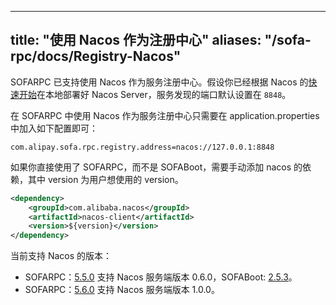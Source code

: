 
---
title: "使用 Nacos 作为注册中心"
aliases: "/sofa-rpc/docs/Registry-Nacos"
---


SOFARPC 已支持使用 Nacos 作为服务注册中心。假设你已经根据 Nacos 的[快速开始](https://nacos.io/zh-cn/docs/quick-start.html)在本地部署好 Nacos Server，服务发现的端口默认设置在 `8848`。

在 SOFARPC 中使用 Nacos 作为服务注册中心只需要在 application.properties 中加入如下配置即可：
```plain
com.alipay.sofa.rpc.registry.address=nacos://127.0.0.1:8848
```

如果你直接使用了 SOFARPC，而不是 SOFABoot，需要手动添加 nacos 的依赖，其中 version 为用户想使用的 version。

```xml
<dependency>
    <groupId>com.alibaba.nacos</groupId>
    <artifactId>nacos-client</artifactId>
    <version>${version}</version>
</dependency>
```

当前支持 Nacos 的版本：
- SOFARPC：[5.5.0](https://github.com/sofastack/sofa-rpc/releases) 支持 Nacos 服务端版本 0.6.0，SOFABoot: [2.5.3](https://github.com/sofastack/sofa-boot/releases/)。
- SOFARPC：[5.6.0](https://github.com/sofastack/sofa-rpc/releases) 支持 Nacos 服务端版本 1.0.0。
